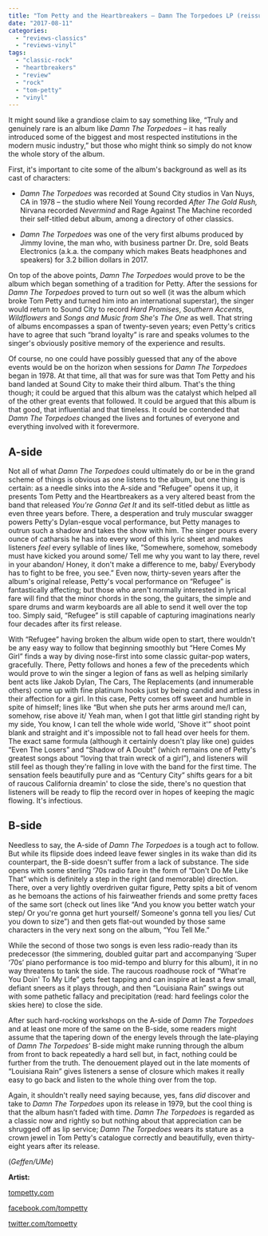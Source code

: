 ```yaml
---
title: "Tom Petty and the Heartbreakers – Damn The Torpedoes LP (reissue)"
date: "2017-08-11"
categories: 
  - "reviews-classics"
  - "reviews-vinyl"
tags: 
  - "classic-rock"
  - "heartbreakers"
  - "review"
  - "rock"
  - "tom-petty"
  - "vinyl"
---
```


It might sound like a grandiose claim to say something like, “Truly and genuinely rare is an album like _Damn The Torpedoes_ – it has really introduced some of the biggest and most respected institutions in the modern music industry,” but those who might think so simply do not know the whole story of the album.

First, it's important to cite some of the album's background as well as its cast of characters:

- _Damn The Torpedoes_ was recorded at Sound City studios in Van Nuys, CA in 1978 – the studio where Neil Young recorded _After The Gold Rush,_ Nirvana recorded _Nevermind_ and Rage Against The Machine recorded their self-titled debut album, among a directory of other classics.

- _Damn The Torpedoes_ was one of the very first albums produced by Jimmy Iovine, the man who, with business partner Dr. Dre, sold Beats Electronics (a.k.a. the company which makes Beats headphones and speakers) for 3.2 billion dollars in 2017.

On top of the above points, _Damn The Torpedoes_ would prove to be the album which began something of a tradition for Petty. After the sessions for _Damn The Torpedoes_ proved to turn out so well (it was the album which broke Tom Petty and turned him into an international superstar), the singer would return to Sound City to record _Hard Promises_, _Southern Accents_, _Wildflowers_ and _Songs and Music from She's The One_ as well. That string of albums encompasses a span of twenty-seven years; even Petty's critics have to agree that such “brand loyalty” is rare and speaks volumes to the singer's obviously positive memory of the experience and results.

Of course, no one could have possibly guessed that any of the above events would be on the horizon when sessions for _Damn The Torpedoes_ began in 1978. At that time, all that was for sure was that Tom Petty and his band landed at Sound City to make their third album. That's the thing though; it could be argued that this album was the catalyst which helped all of the other great events that followed. It could be argued that this album is that good, that influential and that timeless. It could be contended that _Damn The Torpedoes_ changed the lives and fortunes of everyone and everything involved with it forevermore.

## A-side

Not all of what _Damn The Torpedoes_ could ultimately do or be in the grand scheme of things is obvious as one listens to the album, but one thing is certain: as a needle sinks into the A-side and “Refugee” opens it up, it presents Tom Petty and the Heartbreakers as a very altered beast from the band that released _You're Gonna Get It_ and its self-titled debut as little as even three years before. There, a desperation and truly muscular swagger powers Petty's Dylan-esque vocal performance, but Petty manages to outrun such a shadow and takes the show with him. The singer pours every ounce of catharsis he has into every word of this lyric sheet and makes listeners _feel_ every syllable of lines like, ”Somewhere, somehow, somebody must have kicked you around some/ Tell me why you want to lay there, revel in your abandon/ Honey, it don't make a difference to me, baby/ Everybody has to fight to be free, you see.” Even now, thirty-seven years after the album's original release, Petty's vocal performance on “Refugee” is fantastically affecting; but those who aren't normally interested in lyrical fare will find that the minor chords in the song, the guitars, the simple and spare drums and warm keyboards are all able to send it well over the top too. Simply said, “Refugee” is still capable of capturing imaginations nearly four decades after its first release.

With “Refugee” having broken the album wide open to start, there wouldn't be any easy way to follow that beginning smoothly but “Here Comes My Girl” finds a way by diving nose-first into some classic guitar-pop waters, gracefully. There, Petty follows and hones a few of the precedents which would prove to win the singer a legion of fans as well as helping similarly bent acts like Jakob Dylan, The Cars, The Replacements (and innumerable others) come up with fine platinum hooks just by being candid and artless in their affection for a girl. In this case, Petty comes off sweet and humble in spite of himself; lines like “But when she puts her arms around me/I can, somehow, rise above it/ Yeah man, when I got that little girl standing right by my side, You know, I can tell the whole wide world, 'Shove it'” shoot point blank and straight and it's impossible not to fall head over heels for them. The exact same formula (although it certainly doesn't play like one) guides “Even The Losers” and “Shadow of A Doubt” (which remains one of Petty's greatest songs about “loving that train wreck of a girl”), and listeners will still feel as though they're falling in love with the band for the first time. The sensation feels beautifully pure and as “Century City” shifts gears for a bit of raucous California dreamin' to close the side, there's no question that listeners will be ready to flip the record over in hopes of keeping the magic flowing. It's infectious.

## B-side

Needless to say, the A-side of _Damn The Torpedoes_ is a tough act to follow. But while its flipside does indeed leave fewer singles in its wake than did its counterpart, the B-side doesn't suffer from a lack of substance. The side opens with some sterling ‘70s radio fare in the form of “Don't Do Me Like That” which is definitely a step in the right (and memorable) direction. There, over a very lightly overdriven guitar figure, Petty spits a bit of venom as he bemoans the actions of his fairweather friends and some pretty faces of the same sort (check out lines like “And you know you better watch your step/ Or you're gonna get hurt yourself/ Someone's gonna tell you lies/ Cut you down to size”) and then gets flat-out wounded by those same characters in the very next song on the album, “You Tell Me.”

While the second of those two songs is even less radio-ready than its predecessor (the simmering, doubled guitar part and accompanying ‘Super ‘70s’ piano performance is too mid-tempo and blurry for this album), it in no way threatens to tank the side. The raucous roadhouse rock of “What're You Doin' To My Life” gets feet tapping and can inspire at least a few small, defiant sneers as it plays through, and then “Louisiana Rain” swings out with some pathetic fallacy and precipitation (read: hard feelings color the skies here) to close the side.

After such hard-rocking workshops on the A-side of _Damn The Torpedoes_ and at least one more of the same on the B-side, some readers might assume that the tapering down of the energy levels through the late-playing of _Damn The Torpedoes_' B-side might make running through the album from front to back repeatedly a hard sell but, in fact, nothing could be further from the truth. The denouement played out in the late moments of “Louisiana Rain” gives listeners a sense of closure which makes it really easy to go back and listen to the whole thing over from the top.

Again, it shouldn't really need saying because, yes, fans _did_ discover and take to _Damn The Torpedoes_ upon its release in 1979, but the cool thing is that the album hasn’t faded with time. _Damn The Torpedoes_ is regarded as a classic now and rightly so but nothing about that appreciation can be shrugged off as lip service; _Damn The Torpedoes_ wears its stature as a crown jewel in Tom Petty's catalogue correctly and beautifully, even thirty-eight years after its release.

(_Geffen/UMe_)

**Artist:**

[tompetty.com](http://www.tompetty.com/40?ref=https://www.google.ca/)

[facebook.com/tompetty](https://www.facebook.com/tompetty/)

[twitter.com/tompetty](https://twitter.com/tompetty)
